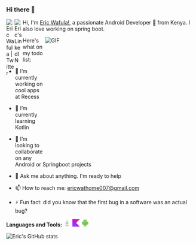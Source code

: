 ### Hi there 👋

<a href="https://twitter.com/EricWathome">
  <img align="left" alt="Eric Wafula | Twitter" width="22px" src="https://raw.githubusercontent.com/peterthehan/peterthehan/master/assets/twitter.svg" />
</a>
<a href="https://www.linkedin.com/in/ericwafula">
  <img align="left" alt="Eric's LinkedIN" width="22px" src="https://raw.githubusercontent.com/peterthehan/peterthehan/master/assets/linkedin.svg" />
</a>

Hi, I'm [Eric Wafula!](https://ericwathome.tech/), a passionate Android Developer 🚀 from Kenya. I also love working on spring boot.

<img align="right" alt="GIF" src="https://wallpaperaccess.com/full/744062.jpg" width="400" height="320" />

Here's what on my todo list:

- 🔭 I’m currently working on cool apps at Recess
- 🌱 I’m currently learning Kotlin
- 👯 I’m looking to collaborate on any Android or Springboot projects

- 💬 Ask me about anything. I'm ready to help
- 📫 How to reach me: ericwathome007@gmail.com

- ⚡ Fun fact: did you know that the first bug in a software was an actual bug?

**Languages and Tools:**
<code><img height="20" src="https://raw.githubusercontent.com/github/explore/80688e429a7d4ef2fca1e82350fe8e3517d3494d/topics/java/java.png"></code>
<code><img height="20" src="https://raw.githubusercontent.com/github/explore/80688e429a7d4ef2fca1e82350fe8e3517d3494d/topics/kotlin/kotlin.png"></code>
<code><img height="20" src="https://raw.githubusercontent.com/github/explore/80688e429a7d4ef2fca1e82350fe8e3517d3494d/topics/android/android.png"></code>

![Eric's GitHub stats](https://github-readme-stats.vercel.app/api?username=ericwafula&show_icons=true&theme=synthwave)
